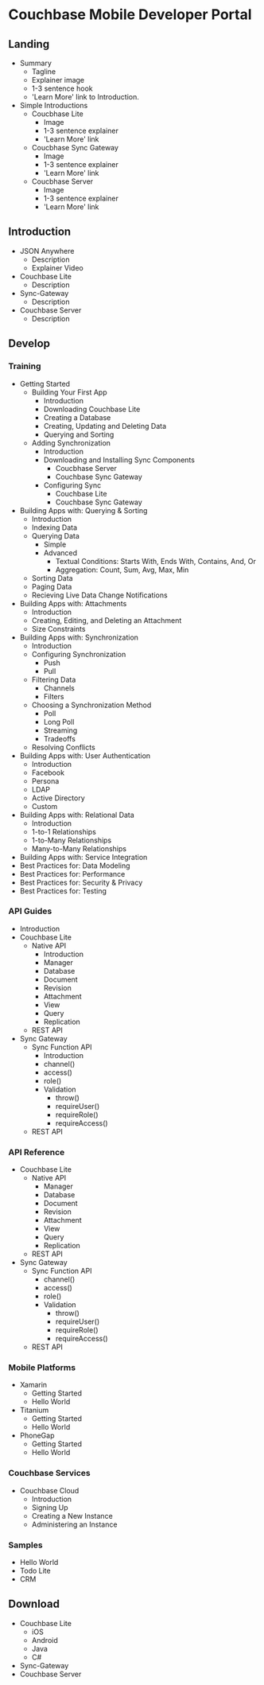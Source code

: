 Couchbase Mobile Developer Portal
=================================

Landing
-------

- Summary
  - Tagline
  - Explainer image
  - 1-3 sentence hook
  - 'Learn More' link to Introduction.
- Simple Introductions
  - Coucbhase Lite
    - Image
    - 1-3 sentence explainer
    - 'Learn More' link
  - Coucbhase Sync Gateway
    - Image
    - 1-3 sentence explainer
    - 'Learn More' link
  - Coucbhase Server
    - Image
    - 1-3 sentence explainer
    - 'Learn More' link

Introduction
------------

- JSON Anywhere
  - Description
  - Explainer Video
- Couchbase Lite
  - Description
- Sync-Gateway
  - Description
- Couchbase Server
  - Description

Develop
-------

### Training

- Getting Started
  - Building Your First App
    - Introduction
    - Downloading Couchbase Lite
    - Creating a Database
    - Creating, Updating and Deleting Data
    - Querying and Sorting
  - Adding Synchronization
    - Introduction
    - Downloading and Installing Sync Components
      - Coucbhase Server
      - Couchbase Sync Gateway
    - Configuring Sync
      - Couchbase Lite
      - Couchbase Sync Gateway
- Building Apps with: Querying & Sorting
  - Introduction
  - Indexing Data
  - Querying Data
    - Simple
    - Advanced
      - Textual Conditions: Starts With, Ends With, Contains, And, Or
      - Aggregation: Count, Sum, Avg, Max, Min
  - Sorting Data
  - Paging Data
  - Recieving Live Data Change Notifications
- Building Apps with: Attachments
  - Introduction
  - Creating, Editing, and Deleting an Attachment
  - Size Constraints
- Building Apps with: Synchronization
  - Introduction
  - Configuring Synchronization
    - Push
    - Pull
  - Filtering Data
    - Channels
    - Filters
  - Choosing a Synchronization Method
    - Poll
    - Long Poll
    - Streaming
    - Tradeoffs
  - Resolving Conflicts
- Building Apps with: User Authentication
  - Introduction
  - Facebook
  - Persona
  - LDAP
  - Active Directory
  - Custom
- Building Apps with: Relational Data
  - Introduction
  - 1-to-1 Relationships
  - 1-to-Many Relationships
  - Many-to-Many Relationships
- Building Apps with: Service Integration
- Best Practices for: Data Modeling
- Best Practices for: Performance
- Best Practices for: Security & Privacy
- Best Practices for: Testing

### API Guides

- Introduction
- Couchbase Lite
  - Native API
    - Introduction
    - Manager
    - Database
    - Document
    - Revision
    - Attachment
    - View
    - Query
    - Replication
  - REST API
- Sync Gateway
  - Sync Function API
    - Introduction
    - channel()
    - access()
    - role()
    - Validation
      - throw()
      - requireUser()
      - requireRole()
      - requireAccess()
  - REST API

### API Reference

- Couchbase Lite
  - Native API
    - Manager
    - Database
    - Document
    - Revision
    - Attachment
    - View
    - Query
    - Replication
  - REST API
- Sync Gateway
  - Sync Function API
    - channel()
    - access()
    - role()
    - Validation
      - throw()
      - requireUser()
      - requireRole()
      - requireAccess()
  - REST API

### Mobile Platforms

- Xamarin
  - Getting Started
  - Hello World
- Titanium
  - Getting Started
  - Hello World
- PhoneGap
  - Getting Started
  - Hello World

### Couchbase Services

- Couchbase Cloud
  - Introduction
  - Signing Up
  - Creating a New Instance
  - Administering an Instance

### Samples

- Hello World
- Todo Lite
- CRM

Download
--------

- Couchbase Lite
  - iOS
  - Android
  - Java
  - C#
- Sync-Gateway
- Couchbase Server
